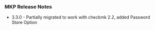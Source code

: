 ### MKP Release Notes

* 3.3.0 - Partially migrated to work with checkmk 2.2, added Password Store Option


